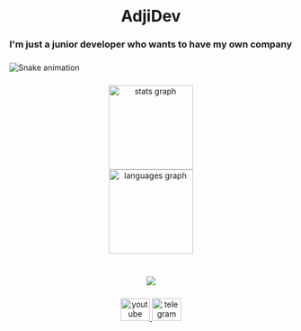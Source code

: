 <br clear="both">

<h1 align="center">AdjiDev</h1>

###

<h3 align="left">I'm just a junior developer who wants to have my own company</h3>

###

<img src="https://raw.githubusercontent.com/adjidev/adjidev/output/snake.svg" alt="Snake animation" />

###

<div align="center">
  <img src="https://github-readme-stats.vercel.app/api?username=adjidev&hide_title=false&hide_rank=false&show_icons=true&include_all_commits=true&count_private=true&disable_animations=false&theme=dracula&locale=en&hide_border=false&order=1" height="150" alt="stats graph" /> <br>
  <img src="https://github-readme-stats.vercel.app/api/top-langs?username=adjidev&locale=en&hide_title=false&layout=compact&card_width=320&langs_count=5&theme=dracula&hide_border=false&order=2" height="150" alt="languages graph"  />
</div>

###

<br clear="both">

<div align="center">
  <img src="https://profile-counter.glitch.me/adjidev/count.svg?"  />
</div>

###

<div align="center">
  <a href="https://youtube.com/@adjidev" target="_blank">
    <img src="https://raw.githubusercontent.com/maurodesouza/profile-readme-generator/master/src/assets/icons/social/youtube/default.svg" width="52" height="40" alt="youtube logo"  />
  </a>
  <a href="https://t.me/adjidev" target="_blank">
    <img src="https://raw.githubusercontent.com/maurodesouza/profile-readme-generator/master/src/assets/icons/social/telegram/default.svg" width="52" height="40" alt="telegram logo"  />
  </a>
</div>

###
